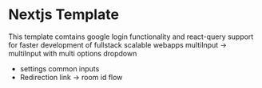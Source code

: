# Nextjs Template

This template comtains google login functionality and react-query support for faster development of fullstack scalable webapps
multiInput -> multiInput with multi options
dropdown

- settings common inputs
- Redirection link -> room id flow
